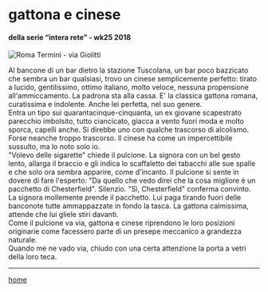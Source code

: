 # gattona e cinese  

#### della serie “intera rete” - wk25 2018
![](https://live.staticflickr.com/65535/49138058863_04a9290e4e_z.jpg "Roma Termini - via Giolitti") 

Al bancone di un bar dietro la stazione Tuscolana, un bar poco bazzicato che sembra un bar qualsiasi, trovo un cinese semplicemente perfetto: tirato a lucido, gentilissimo, ottimo italiano, molto veloce, nessuna propensione all'ammiccamento. La padrona sta alla cassa. E' la classica gattona romana, curatissima e indolente. Anche lei perfetta, nel suo genere.  
Entra un tipo sui quarantacinque-cinquanta, un ex giovane scapestrato parecchio imbolsito, tutto ciancicato, giacca a vento fuori moda e molto sporca, capelli anche. Si direbbe uno con qualche trascorso di alcolismo. Forse neanche troppo trascorso. Il cinese ha come un impercettibile sussulto, ma lo noto solo io.  
"Volevo delle sigarette" chiede il pulcione. La signora con un bel gesto lento, allarga il braccio e gli indica lo scaffaletto dei tabacchi alle sue spalle e che solo ora sembra apparire, come d'incanto. Il pulcione si sente in dovere di fare l'esperto: "Da quello che vedo direi che la cosa migliore è un pacchetto di Chesterfield".  Silenzio. "Sì, Chesterfield" conferma convinto. La signora mollemente prende il pacchetto. Lui paga tirando fuori delle banconote tutte ammappazzate  in fondo la tasca. La gattona calmissima, attende che lui gliele stiri davanti.  
Come il pulcione va via, gattona e cinese riprendono le loro posizioni originarie come facessero parte di un presepe meccanico a grandezza naturale.  
Quando me ne vado via, chiudo con una certa attenzione la porta a vetri della loro teca.  

---  
[home](/interarete.md)   
